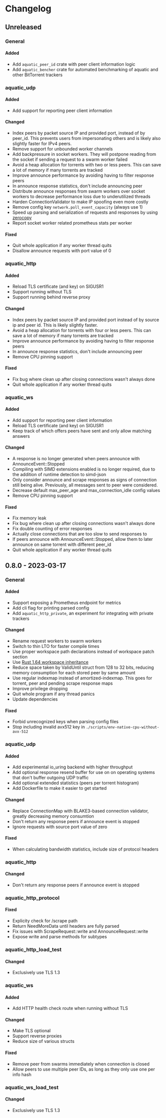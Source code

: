 # Changelog

## Unreleased

### General

#### Added

* Add `aquatic_peer_id` crate with peer client information logic
* Add `aquatic_bencher` crate for automated benchmarking of aquatic and other
  BitTorrent trackers

### aquatic_udp

#### Added

* Add support for reporting peer client information

#### Changed

* Index peers by packet source IP and provided port, instead of by peer_id.
  This prevents users from impersonating others and is likely also slightly
  faster for IPv4 peers.
* Remove support for unbounded worker channels
* Add backpressure in socket workers. They will postpone reading from the
  socket if sending a request to a swarm worker failed
* Avoid a heap allocation for torrents with two or less peers. This can save
  a lot of memory if many torrents are tracked
* Improve announce performance by avoiding having to filter response peers
* In announce response statistics, don't include announcing peer
* Distribute announce responses from swarm workers over socket workers to
  decrease performance loss due to underutilized threads
* Harden ConnectionValidator to make IP spoofing even more costly
* Remove config key `network.poll_event_capacity` (always use 1)
* Speed up parsing and serialization of requests and responses by using
  [zerocopy](https://crates.io/crates/zerocopy)
* Report socket worker related prometheus stats per worker

#### Fixed

* Quit whole application if any worker thread quits
* Disallow announce requests with port value of 0

### aquatic_http

#### Added

* Reload TLS certificate (and key) on SIGUSR1
* Support running without TLS
* Support running behind reverse proxy

#### Changed

* Index peers by packet source IP and provided port instead of by source ip
  and peer id. This is likely slightly faster.
* Avoid a heap allocation for torrents with four or less peers. This can save
  a lot of memory if many torrents are tracked
* Improve announce performance by avoiding having to filter response peers
* In announce response statistics, don't include announcing peer
* Remove CPU pinning support

#### Fixed

* Fix bug where clean up after closing connections wasn't always done
* Quit whole application if any worker thread quits

### aquatic_ws

#### Added

* Add support for reporting peer client information
* Reload TLS certificate (and key) on SIGUSR1
* Keep track of which offers peers have sent and only allow matching answers

#### Changed

* A response is no longer generated when peers announce with AnnounceEvent::Stopped
* Compiling with SIMD extensions enabled is no longer required, due to the
  addition of runtime detection to simd-json
* Only consider announce and scrape responses as signs of connection still
  being alive. Previously, all messages sent to peer were considered.
* Decrease default max_peer_age and max_connection_idle config values
* Remove CPU pinning support

#### Fixed

* Fix memory leak
* Fix bug where clean up after closing connections wasn't always done
* Fix double counting of error responses
* Actually close connections that are too slow to send responses to
* If peers announce with AnnounceEvent::Stopped, allow them to later announce on
  same torrent with different peer_id
* Quit whole application if any worker thread quits

## 0.8.0 - 2023-03-17

### General

#### Added

* Support exposing a Prometheus endpoint for metrics
* Add cli flag for printing parsed config
* Add `aquatic_http_private`, an experiment for integrating with private trackers

#### Changed

* Rename request workers to swarm workers
* Switch to thin LTO for faster compile times
* Use proper workspace path declarations instead of workspace patch section
* Use [Rust 1.64 workspace inheritance](https://blog.rust-lang.org/2022/09/22/Rust-1.64.0.html)
* Reduce space taken by ValidUntil struct from 128 to 32 bits, reducing memory
  consumption for each stored peer by same amount
* Use regular indexmap instead of amortized-indexmap. This goes for torrent,
  peer and pending scrape response maps 
* Improve privilege dropping
* Quit whole program if any thread panics
* Update dependencies

#### Fixed

* Forbid unrecognized keys when parsing config files
* Stop including invalid avx512 key in `./scripts/env-native-cpu-without-avx-512`

### aquatic_udp

#### Added

* Add experimental io_uring backend with higher throughput
* Add optional response resend buffer for use on on operating systems that
  don't buffer outgoing UDP traffic
* Add optional extended statistics (peers per torrent histogram)
* Add Dockerfile to make it easier to get started

#### Changed

* Replace ConnectionMap with BLAKE3-based connection validator, greatly
  decreasing memory consumtion
* Don't return any response peers if announce event is stopped
* Ignore requests with source port value of zero

#### Fixed

* When calculating bandwidth statistics, include size of protocol headers

### aquatic_http

#### Changed

* Don't return any response peers if announce event is stopped

### aquatic_http_protocol

#### Fixed

* Explicity check for /scrape path
* Return NeedMoreData until headers are fully parsed
* Fix issues with ScrapeRequest::write and AnnounceRequest::write
* Expose write and parse methods for subtypes

### aquatic_http_load_test

#### Changed

* Exclusively use TLS 1.3

### aquatic_ws

#### Added

* Add HTTP health check route when running without TLS

#### Changed

* Make TLS optional
* Support reverse proxies
* Reduce size of various structs

#### Fixed

* Remove peer from swarms immediately when connection is closed
* Allow peers to use multiple peer IDs, as long as they only use one per info hash

### aquatic_ws_load_test

#### Changed

* Exclusively use TLS 1.3
